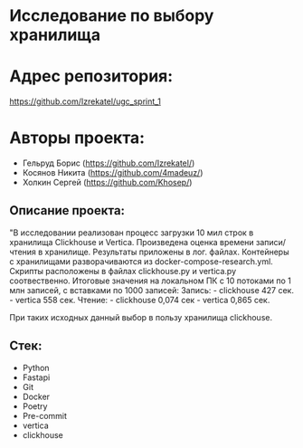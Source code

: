 # Исследование по выбору хранилища

# Адрес репозитория:
https://github.com/Izrekatel/ugc_sprint_1

# Авторы проекта:
- Гельруд Борис (https://github.com/Izrekatel/)
- Косянов Никита (https://github.com/4madeuz/)
- Холкин Сергей (https://github.com/Khosep/)

## Описание проекта:
"В исследовании реализован процесс загрузки 10 мил строк в хранилища Clickhouse и Vertica.
Произведена оценка времени записи/чтения в хранилище. Результаты приложены в лог. файлах.
Контейнеры с хранилищами разворачиваются из docker-compose-research.yml.
Скрипты расположены в файлах clickhouse.py и vertica.py соотвественно.
Итоговые значения на локальном ПК с 10 потоками по 1 млн записей, с вставками по 1000 записей:
Запись:
    - clickhouse 427 сек.
    - vertica 558 сек.
Чтение:
    - clickhouse 0,074 сек
    - vertica 0,865 сек.

При таких исходных данный выбор в пользу хранилища clickhouse.

## Стек:
- Python
- Fastapi
- Git
- Docker
- Poetry
- Pre-commit
- vertica
- clickhouse
